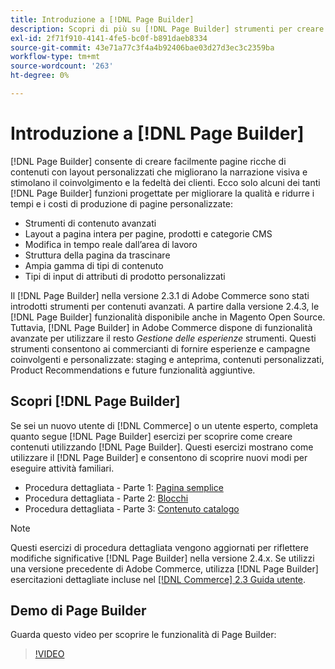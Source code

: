 ```yaml
---
title: Introduzione a [!DNL Page Builder]
description: Scopri di più su [!DNL Page Builder] strumenti per creare facilmente contenuti in Adobe Commerce e Magento Open Source.
exl-id: 2f71f910-4141-4fe5-bc0f-b891daeb8334
source-git-commit: 43e71a77c3f4a4b92406bae03d27d3ec3c2359ba
workflow-type: tm+mt
source-wordcount: '263'
ht-degree: 0%

---
```


# Introduzione a [!DNL Page Builder]

[!DNL Page Builder] consente di creare facilmente pagine ricche di contenuti con layout personalizzati che migliorano la narrazione visiva e stimolano il coinvolgimento e la fedeltà dei clienti. Ecco solo alcuni dei tanti [!DNL Page Builder] funzioni progettate per migliorare la qualità e ridurre i tempi e i costi di produzione di pagine personalizzate:

- Strumenti di contenuto avanzati
- Layout a pagina intera per pagine, prodotti e categorie CMS
- Modifica in tempo reale dall’area di lavoro
- Struttura della pagina da trascinare
- Ampia gamma di tipi di contenuto
- Tipi di input di attributi di prodotto personalizzati

Il [!DNL Page Builder] nella versione 2.3.1 di Adobe Commerce sono stati introdotti strumenti per contenuti avanzati. A partire dalla versione 2.4.3, le [!DNL Page Builder] funzionalità disponibile anche in Magento Open Source. Tuttavia, [!DNL Page Builder] in Adobe Commerce dispone di funzionalità avanzate per utilizzare il resto _Gestione delle esperienze_ strumenti. Questi strumenti consentono ai commercianti di fornire esperienze e campagne coinvolgenti e personalizzate: staging e anteprima, contenuti personalizzati, Product Recommendations e future funzionalità aggiuntive.

## Scopri [!DNL Page Builder]

Se sei un nuovo utente di [!DNL Commerce] o un utente esperto, completa quanto segue [!DNL Page Builder] esercizi per scoprire come creare contenuti utilizzando [!DNL Page Builder]. Questi esercizi mostrano come utilizzare il [!DNL Page Builder] e consentono di scoprire nuovi modi per eseguire attività familiari.

- Procedura dettagliata - Parte 1: [Pagina semplice](1-simple-page.md)
- Procedura dettagliata - Parte 2: [Blocchi](2-blocks.md)
- Procedura dettagliata - Parte 3: [Contenuto catalogo](3-catalog-content.md)

>[!NOTE]
>
>Questi esercizi di procedura dettagliata vengono aggiornati per riflettere modifiche significative [!DNL Page Builder] nella versione 2.4.x. Se utilizzi una versione precedente di Adobe Commerce, utilizza [!DNL Page Builder] esercitazioni dettagliate incluse nel [[!DNL Commerce] 2.3 Guida utente](https://docs.magento.com/user-guide/v2.3/cms/page-builder-learn.html).

## Demo di Page Builder

Guarda questo video per scoprire le funzionalità di Page Builder:

>[!VIDEO](https://video.tv.adobe.com/v/343781?quality=12)